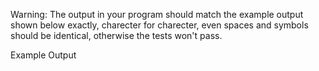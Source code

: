 Warning: The output in your program should match the example output shown below exactly, charecter for charecter, even spaces and symbols should be identical, otherwise the tests won't pass.

Example Output